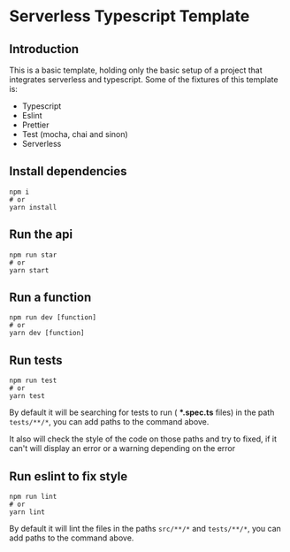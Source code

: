 # Serverless Typescript Template

## Introduction

This is a basic template, holding only the basic setup of a project that integrates serverless and typescript. Some of the fixtures of this template is:

- Typescript
- Eslint
- Prettier
- Test (mocha, chai and sinon)
- Serverless

## Install dependencies

```shell
npm i
# or
yarn install
```

## Run the api

```shell
npm run star
# or
yarn start
```

## Run a function

```shell
npm run dev [function]
# or
yarn dev [function]
```

## Run tests

```shell
npm run test
# or
yarn test
```

By default it will be searching for tests to run ( **\*.spec.ts** files) in the path `tests/**/*`, you can add paths to the command above.

It also will check the style of the code on those paths and try to fixed, if it can't will display an error or a warning depending on the error

## Run eslint to fix style

```shell
npm run lint
# or
yarn lint
```

By default it will lint the files in the paths `src/**/*` and `tests/**/*`, you can add paths to the command above.
